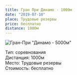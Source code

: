 ```yaml
---
title: Гран При Динамо - 1000м
date: "2019-07-10"
place: Трудовые резервы
price: бесплатно
distance: 1000м
---
```


![Гран-При "Динамо - 5000м"](/images/track-and-field-icon-gray.png)

Тип: соревнования<br/>
Дистанция: 1000м<br/>
Место: Трудовые резервы<br/>
Стоимость: бесплатно<br/>
